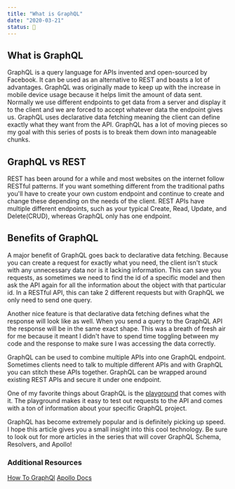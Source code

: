 ```yaml
---
title: "What is GraphQL"
date: "2020-03-21"
status: 🌸
---
```


## What is GraphQL

GraphQL is a query language for APIs invented and open-sourced by Facebook. It can be used as an alternative to REST and boasts a lot of advantages. GraphQL was originally made to keep up with the increase in mobile device usage because it helps limit the amount of data sent. Normally we use different endpoints to get data from a server and display it to the client and we are forced to accept whatever data the endpoint gives us. GraphQL uses declarative data fetching meaning the client can define exactly what they want from the API. GraphQL has a lot of moving pieces so my goal with this series of posts is to break them down into manageable chunks.

## GraphQL vs REST

REST has been around for a while and most websites on the internet follow RESTful patterns. If you want something different from the traditional paths you'll have to create your own custom endpoint and continue to create and change these depending on the needs of the client. REST APIs have multiple different endpoints, such as your typical Create, Read, Update, and Delete(CRUD), whereas GraphQL only has one endpoint.

## Benefits of GraphQL

A major benefit of GraphQL goes back to declarative data fetching. Because you can create a request for exactly what you need, the client isn't stuck with any unnecessary data nor is it lacking information. This can save you requests, as sometimes we need to find the id of a specific model and then ask the API again for all the information about the object with that particular id. In a RESTful API, this can take 2 different requests but with GraphQL we only need to send one query.

Another nice feature is that declarative data fetching defines what the response will look like as well. When you send a query to the GraphQL API the response will be in the same exact shape. This was a breath of fresh air for me because it meant I didn't have to spend time toggling between my code and the response to make sure I was accessing the data correctly.

GraphQL can be used to combine multiple APIs into one GraphQL endpoint. Sometimes clients need to talk to multiple different APIs and with GraphQL you can stitch these APIs together. GraphQL can be wrapped around existing REST APIs and secure it under one endpoint.

One of my favorite things about GraphQL is the [playground](https://github.com/prisma-labs/graphql-playground) that comes with it. The playground makes it easy to test out requests to the API and comes with a ton of information about your specific GraphQL project.

GraphQL has become extremely popular and is definitely picking up speed. I hope this article gives you a small insight into this cool technology. Be sure to look out for more articles in the series that will cover GraphQL Schema, Resolvers, and Apollo!

### Additional Resources

[How To GraphQl](https://www.howtographql.com/basics/0-introduction/)
[Apollo Docs](https://www.apollographql.com/docs/intro/benefits/)
